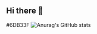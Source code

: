 ## Hi there 👋

#6DB33F
![Anurag's GitHub stats](https://github-readme-stats.vercel.app/api?username=anuraghazra&show_icons=true&theme=radical)
<!--
**KyunyeonKim/KyunyeonKim** is a ✨ _special_ ✨ repository because its `README.md` (this file) appears on your GitHub profile.

Here are some ideas to get you started:

- 🔭 I’m currently working on ...
- 🌱 I’m currently learning ...
- 👯 I’m looking to collaborate on ...
- 🤔 I’m looking for help with ...
- 💬 Ask me about ...
- 📫 How to reach me: ...
- 😄 Pronouns: ...
- ⚡ Fun fact: ...
-->
